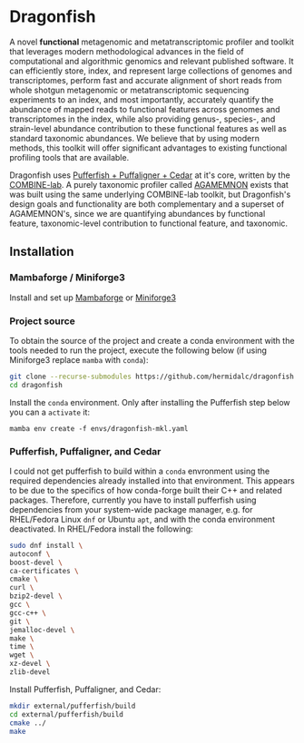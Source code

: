 # Dragonfish

A novel **functional** metagenomic and metatranscriptomic profiler and toolkit
that leverages modern methodological advances in the field of computational
and algorithmic genomics and relevant published software. It can efficiently
store, index, and represent large collections of genomes and transcriptomes,
perform fast and accurate alignment of short reads from whole shotgun
metagenomic or metatranscriptomic sequencing experiments to an index, and most
importantly, accurately quantify the abundance of mapped reads to functional
features across genomes and transcriptomes in the index, while also providing
genus-, species-, and strain-level abundance contribution to these functional
features as well as standard taxonomic abundances. We believe that by using
modern methods, this toolkit will offer significant advantages to existing
functional profiling tools that are available.

Dragonfish uses [Pufferfish + Puffaligner + Cedar](
https://github.com/COMBINE-lab/pufferfish) at it's core, written by the
[COMBINE-lab](https://github.com/COMBINE-lab). A purely taxonomic profiler
called [AGAMEMNON](https://github.com/ivlachos/agamemnon) exists that was
built using the same underlying COMBINE-lab toolkit, but Dragonfish's
design goals and functionality are both complementary and a superset of
AGAMEMNON's, since we are quantifying abundances by functional feature,
taxonomic-level contribution to functional feature, and taxonomic.

## Installation

### Mambaforge / Miniforge3

Install and set up
[Mambaforge](https://github.com/conda-forge/miniforge#mambaforge) or
[Miniforge3](https://github.com/conda-forge/miniforge#miniforge3)

### Project source

To obtain the source of the project and create a conda environment
with the tools needed to run the project, execute the following below (if
using Miniforge3 replace `mamba` with `conda`):

```bash
git clone --recurse-submodules https://github.com/hermidalc/dragonfish.git
cd dragonfish
```

Install the `conda` environment. Only after installing the Pufferfish step
below you can a `activate` it:

```
mamba env create -f envs/dragonfish-mkl.yaml
```

### Pufferfish, Puffaligner, and Cedar

I could not get pufferfish to build within a `conda` envronment using the
required dependencies already installed into that environment. This appears
to be due to the specifics of how conda-forge built their C++ and related
packages. Therefore, currently you have to install pufferfish using
dependencies from your system-wide package manager, e.g. for RHEL/Fedora
Linux `dnf` or Ubuntu `apt`, and with the conda environment deactivated.
In RHEL/Fedora install the following:


```bash
sudo dnf install \
autoconf \
boost-devel \
ca-certificates \
cmake \
curl \
bzip2-devel \
gcc \
gcc-c++ \
git \
jemalloc-devel \
make \
time \
wget \
xz-devel \
zlib-devel
```

Install Pufferfish, Puffaligner, and Cedar:

```bash
mkdir external/pufferfish/build
cd external/pufferfish/build
cmake ../
make
```
